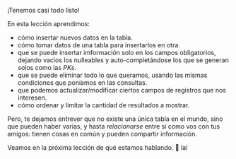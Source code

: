 ¡Tenemos casi todo listo!

En esta lección aprendimos:

* cómo insertar nuevos datos en la tabla. 
* cómo tomar datos de una tabla para insertarlos en otra. 
* que se puede insertar imformación solo en los campos obligatorios, dejando vacíos los nulleables y auto-completándose los que se generan solos como las _PKs_.
* que se puede eliminar todo lo que queramos, usando las mismas condiciones que poníamos en las consultas. 
* que podemos actualizar/modificar ciertos campos de registros que nos interesen. 
* cómo ordenar y limitar la cantidad de resultados a mostrar. 

Pero, te dejamos entrever que no existe una única tabla en el mundo, sino que pueden haber varias, y hasta _relacionarse_ entre sí como vos con tus amigos: tienen cosas en común y pueden compartir información.

Veamos en la próxima lección de qué estamos hablando. :grimacing: 
lal